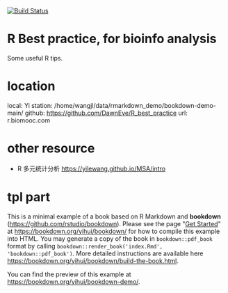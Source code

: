 [![Build Status](https://travis-ci.com/rstudio/bookdown-demo.svg?branch=master)](https://travis-ci.com/rstudio/bookdown-demo)


# R Best practice, for bioinfo analysis

Some useful R tips.




# location

local: Yi station: /home/wangjl/data/rmarkdown_demo/bookdown-demo-main/
github: https://github.com/DawnEve/R_best_practice
url: r.biomooc.com


# other resource

- R 多元统计分析 https://yilewang.github.io/MSA/intro




# tpl part
This is a minimal example of a book based on R Markdown and **bookdown** (https://github.com/rstudio/bookdown). Please see the page "[Get Started](https://bookdown.org/yihui/bookdown/get-started.html)" at https://bookdown.org/yihui/bookdown/ for how to compile this example into HTML. You may generate a copy of the book in `bookdown::pdf_book` format by calling `bookdown::render_book('index.Rmd', 'bookdown::pdf_book')`. More detailed instructions are available here https://bookdown.org/yihui/bookdown/build-the-book.html.

You can find the preview of this example at https://bookdown.org/yihui/bookdown-demo/.
